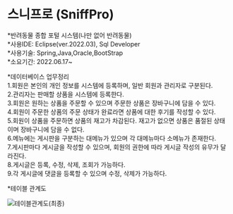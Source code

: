 # 스니프로 (SniffPro)  
*반려동물 종합 포털 시스템(나만 없어 반려동물)    
*사용IDE: Eclipse(ver.2022.03), Sql Developer  
*사용기술: Spring,Java,Oracle,BootStrap  
*소요기간: 2022.06.17~
  
*데이터베이스 업무정리  
  1.회원은 본인의 개인 정보를 시스템에 등록하며, 일반 회원과 관리자로 구분된다.  
  2.관리자는 판매할 상품을 시스템에 등록한다.  
  3.회원은 원하는 상품을 주문할 수 있으며 주문한 상품은 장바구니에 담을 수 있다.  
  4.회원이 주문한 상품의 주문 상태가 완료라면 상품에 대한 후기를 작성할 수 있다.  
  5.회원이 상품을 주문하면 상품의 재고가 차감된다. 재고가 없으면 상품은 품절된 상태이며 장바구니에 담을 수 없다.  
  6.메뉴에는 게시판을 구분하는 대메뉴가 있으며 각 대메뉴마다 소메뉴가 존재한다.  
  7.게시판마다 게시글을 작성할 수 있으며, 회원의 권한에 따라 게시글 작성의 유무가 달라진다.  
  8.게시글은 등록, 수정, 삭제, 조회가 가능하다.  
  9.각 게시글에 댓글을 등록할 수 있으며 수정, 삭제가 가능하다.


*테이블 관계도  

![테이블관계도(최종)](https://user-images.githubusercontent.com/52398783/175249238-22cadde0-418d-4ad0-8645-a57c7d9611fd.png)
